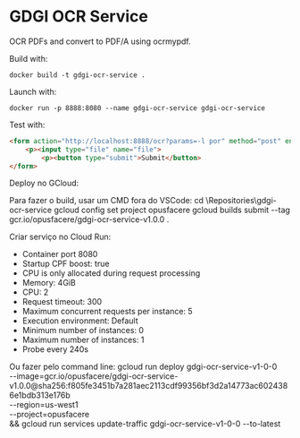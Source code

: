 # GDGI OCR Service

OCR PDFs and convert to PDF/A using ocrmypdf.

Build with:
```shell
docker build -t gdgi-ocr-service .
```

Launch with:
```shell
docker run -p 8888:8080 --name gdgi-ocr-service gdgi-ocr-service
```

Test with:
```html
<form action="http://localhost:8888/ocr?params=-l por" method="post" enctype="multipart/form-data">
    <p><input type="file" name="file">
        <p><button type="submit">Submit</button>
</form>
```

Deploy no GCloud:

Para fazer o build, usar um CMD fora do VSCode:
cd \Repositories\gdgi-ocr-service
gcloud config set project opusfacere
gcloud builds submit --tag gcr.io/opusfacere/gdgi-ocr-service-v1.0.0 .


Criar serviço no Cloud Run:
- Container port 8080
- Startup CPF boost: true
- CPU is only allocated during request processing
- Memory: 4GiB
- CPU: 2
- Request timeout: 300
- Maximum concurrent requests per instance: 5
- Execution environment: Default
- Minimum number of instances: 0
- Maximum number of instances: 1
- Probe every 240s

Ou fazer pelo command line:
gcloud run deploy gdgi-ocr-service-v1-0-0 \
--image=gcr.io/opusfacere/gdgi-ocr-service-v1.0.0@sha256:f805fe3451b7a281aec2113cdf99356bf3d2a14773ac6024386e1bdb313e176b \
--region=us-west1 \
--project=opusfacere \
 && gcloud run services update-traffic gdgi-ocr-service-v1-0-0 --to-latest
